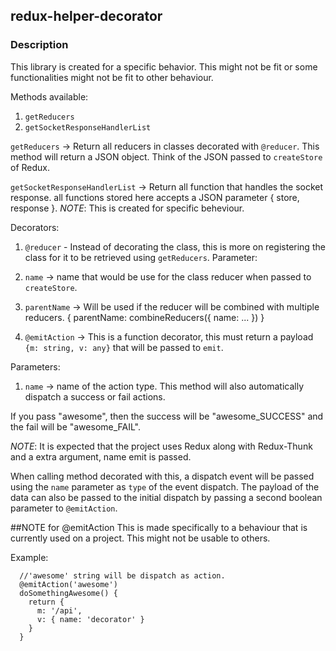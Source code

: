 ## redux-helper-decorator

### Description
This library is created for a specific behavior. This might not be fit or some functionalities might not be fit to other behaviour.

Methods available:
1. `getReducers`
2. `getSocketResponseHandlerList`

`getReducers` -> Return all reducers in classes decorated with `@reducer`. This method will return a JSON object. Think of the JSON passed to `createStore` of Redux.

`getSocketResponseHandlerList` -> Return all function that handles the socket response.
all functions stored here accepts a JSON parameter { store, response }.
*NOTE*: This is created for specific beheviour.

Decorators:
1. `@reducer` - Instead of decorating the class, this is more on registering the class for it to be retrieved using `getReducers`.
Parameter:
  1. `name` -> name that would be use for the class reducer when passed to `createStore`.
  2. `parentName` -> Will be used if the reducer will be combined with multiple reducers. 
  {
    parentName: combineReducers({ 
      name: ...
    })
  }


2. `@emitAction` -> This is a function decorator, this must return a payload `{m: string, v: any}` that will be passed to `emit`.

Parameters:
  1. `name` -> name of the action type. This method will also automatically dispatch a success or fail actions.
  
  If you pass "awesome", then the success will be "awesome_SUCCESS" and the fail will be "awesome_FAIL".

*NOTE*: It is expected that the project uses Redux along with Redux-Thunk and a extra argument, name emit is passed.

When calling method decorated with this, a dispatch event will be passed using the `name` parameter as `type` of the event dispatch. The payload of the data can also be passed to the initial dispatch by passing a second boolean parameter to `@emitAction`.

##NOTE for @emitAction
This is made specifically to a behaviour that is currently used on a project. This might not be usable to others.

Example:
```
  //'awesome' string will be dispatch as action.
  @emitAction('awesome')
  doSomethingAwesome() {
    return {
      m: '/api',
      v: { name: 'decorator' }
    }
  }


```
